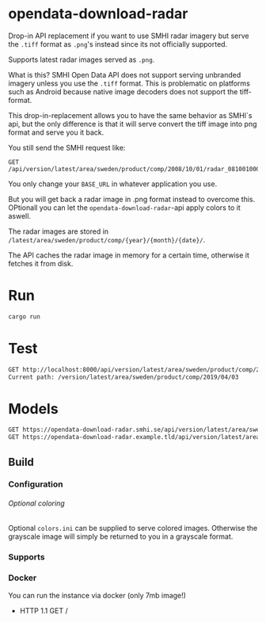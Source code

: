 # opendata-download-radar
Drop-in API replacement if you want to use SMHI radar imagery
but serve the `.tiff` format as `.png`'s instead since its
not officially supported.


Supports latest radar images served as `.png`.

What is this?
SMHI Open Data API does not support serving unbranded imagery unless
you use the `.tiff` format. This is problematic on platforms
such as Android because native image decoders does not support
the tiff-format.

This drop-in-replacement allows you to have the same behavior as SMHI`s api,
but the only difference is that it will serve convert the tiff image into
png format and serve you it back.

You still send the SMHI request like: 

```
GET /api/version/latest/area/sweden/product/comp/2008/10/01/radar_0810010000.tif
```




You only change your `BASE_URL` in whatever application you use.

But you will get back a radar image in .png format instead to overcome this.
OPtionall you can let the `opendata-download-radar`-api apply colors to it aswell.

The radar images are stored in `/latest/area/sweden/product/comp/{year}/{month}/{date}/`.

The API caches the radar image in memory for a certain time, otherwise it fetches it
from disk.

# Run
```sh
cargo run
```

# Test
```sh
GET http://localhost:8000/api/version/latest/area/sweden/product/comp/2019/04/03
Current path: /version/latest/area/sweden/product/comp/2019/04/03
```

# Models

```sh
GET https://opendata-download-radar.smhi.se/api/version/latest/area/sweden/product/comp/2008/10/01/radar_0810010000.png
GET https://opendata-download-radar.example.tld/api/version/latest/area/sweden/product/comp/{year}/{month}/{date}/{radar}_{date}.png
```

## Build

### Configuration
###### Optional coloring
Optional `colors.ini` can be supplied to serve colored images.
Otherwise the grayscale image will simply be returned to you
in a grayscale format.

### Supports


### Docker
You can run the instance via docker (only 7mb image!)

* HTTP 1.1
	GET /
